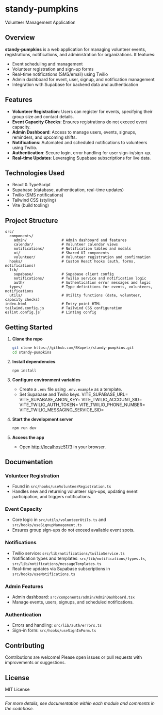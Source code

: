 # standy-pumpkins

Volunteer Management Application

## Overview

**standy-pumpkins** is a web application for managing volunteer events, registrations, notifications, and administration for organizations. It features:
- Event scheduling and management
- Volunteer registration and sign-up forms
- Real-time notifications (SMS/email) using Twilio
- Admin dashboard for event, user, signup, and notification management
- Integration with Supabase for backend data and authentication

## Features

- **Volunteer Registration**: Users can register for events, specifying their group size and contact details.
- **Event Capacity Checks**: Ensures registrations do not exceed event capacity.
- **Admin Dashboard**: Access to manage users, events, signups, reminders, and upcoming shifts.
- **Notifications**: Automated and scheduled notifications to volunteers using Twilio.
- **Authentication**: Secure login, error handling for user sign-in/sign-up.
- **Real-time Updates**: Leveraging Supabase subscriptions for live data.

## Technologies Used

- React & TypeScript
- Supabase (database, authentication, real-time updates)
- Twilio (SMS notifications)
- Tailwind CSS (styling)
- Vite (build tooling)

## Project Structure

```
src/
  components/
    admin/                # Admin dashboard and features
    calendar/             # Volunteer calendar views
    notifications/        # Notification tables and modals
    ui/                   # Shared UI components
    volunteer/            # Volunteer registration and confirmation
  hooks/                  # Custom React hooks (auth, forms, notifications)
  lib/
    supabase/             # Supabase client config
    notifications/        # Twilio service and notification logic
    auth/                 # Authentication error messages and logic
  types/                  # Type definitions for events, volunteers, notifications
  utils/                  # Utility functions (date, volunteer, capacity checks)
index.html                # Entry point HTML
tailwind.config.js        # Tailwind CSS configuration
eslint.config.js          # Linting config
```

## Getting Started

1. **Clone the repo**
    ```sh
    git clone https://github.com/SKopetz/standy-pumpkins.git
    cd standy-pumpkins
    ```

2. **Install dependencies**
    ```sh
    npm install
    ```

3. **Configure environment variables**
    - Create a `.env` file using `.env.example` as a template.
    - Set Supabase and Twilio keys.
VITE_SUPABASE_URL=
VITE_SUPABASE_ANON_KEY=
VITE_TWILIO_ACCOUNT_SID=
VITE_TWILIO_AUTH_TOKEN=
VITE_TWILIO_PHONE_NUMBER=
VITE_TWILIO_MESSAGING_SERVICE_SID=

4. **Start the development server**
    ```sh
    npm run dev
    ```

5. **Access the app**
    - Open [http://localhost:5173](http://localhost:5173) in your browser.

## Documentation

### Volunteer Registration

- Found in `src/hooks/useVolunteerRegistration.ts`
- Handles new and returning volunteer sign-ups, updating event participation, and triggers notifications.

### Event Capacity

- Core logic in `src/utils/volunteerUtils.ts` and `src/hooks/useSignupManagement.ts`
- Ensures group sign-ups do not exceed available event spots.

### Notifications

- Twilio service: `src/lib/notifications/twilioService.ts`
- Notification types and templates: `src/lib/notifications/types.ts`, `src/lib/notifications/messageTemplates.ts`
- Real-time updates via Supabase subscriptions in `src/hooks/useNotifications.ts`

### Admin Features

- Admin dashboard: `src/components/admin/AdminDashboard.tsx`
- Manage events, users, signups, and scheduled notifications.

### Authentication

- Errors and handling: `src/lib/auth/errors.ts`
- Sign-in form: `src/hooks/useSignInForm.ts`

## Contributing

Contributions are welcome! Please open issues or pull requests with improvements or suggestions.

## License

MIT License

---

*For more details, see documentation within each module and comments in the codebase.*
